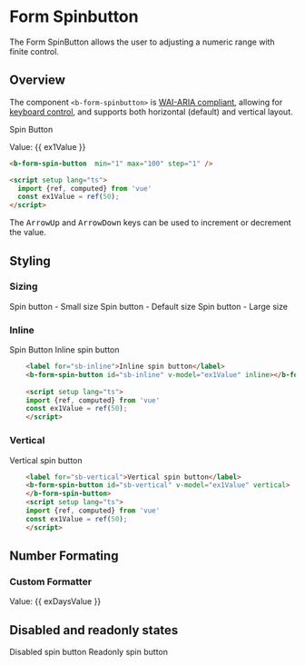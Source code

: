 # Form Spinbutton

The Form SpinButton allows the user to adjusting a numeric range with finite control.

## Overview

The component `<b-form-spinbutton>` is
[WAI-ARIA compliant](https://www.w3.org/TR/wai-aria-practices-1.2/#spinbutton), allowing for
[keyboard control](#accessibility), and supports both horizontal (default) and vertical layout.



  <b-card>
      <label for="demo-sb">Spin Button</label>
      <b-form-spin-button v-model="ex1Value" min="1" max="100" step="1" />
      <p>Value: {{ ex1Value }}</p>
  </b-card>


```html
<b-form-spin-button  min="1" max="100" step="1" />

<script setup lang="ts">
  import {ref, computed} from 'vue'
  const ex1Value = ref(50);
</script>

```

The <kbd>ArrowUp</kbd> and <kbd>ArrowDown</kbd> keys can be used to increment or decrement the
value.

## Styling

### Sizing



  <b-card>
 <label for="sb-small">Spin button - Small size</label>
    <b-form-spin-button id="sb-small" size="sm" placeholder="--" class="mb-2"></b-form-spin-button>
    <label for="sb-default">Spin button - Default size</label>
    <b-form-spin-button id="sb-default" placeholder="--" class="mb-2"></b-form-spin-button>
    <label for="sb-large">Spin button - Large size</label>
    <b-form-spin-button id="sb-large" size="lg" placeholder="--" class="mb-2"></b-form-spin-button>
  </b-card>


### Inline


  <b-card>
      <label for="demo-sb">Spin Button</label>
    <label for="sb-inline">Inline spin button</label>
    <b-form-spin-button id="sb-inline" v-model="ex1Value" inline></b-form-spin-button>
  </b-card>


```html
    <label for="sb-inline">Inline spin button</label>
    <b-form-spin-button id="sb-inline" v-model="ex1Value" inline></b-form-spin-button>
    
    <script setup lang="ts">
    import {ref, computed} from 'vue'
    const ex1Value = ref(50);
    </script>
```


### Vertical


  <b-card>
    <label for="sb-vertical">Vertical spin button</label>
    <b-form-spin-button id="sb-vertical" v-model="ex1Value" vertical></b-form-spin-button>
  </b-card>


```html
    <label for="sb-vertical">Vertical spin button</label>
    <b-form-spin-button id="sb-vertical" v-model="ex1Value" vertical>
    </b-form-spin-button>
    <script setup lang="ts">
    import {ref, computed} from 'vue'
    const ex1Value = ref(50);
    </script>
```

## Number Formating

### Custom Formatter

<b-card>
  <b-form-spin-button
    id="sb-days"
    v-model="exDaysValue"
    :formatter-fn="dayFormatter"
    min="0"
    max="6"
    wrap
  />
  <p>Value: {{ exDaysValue }}</p>
</b-card>

## Disabled and readonly states

<b-card>
  <b-row>
    <b-col md="6" class="mb-2">
      <label for="sb-disabled">Disabled spin button</label>
      <b-form-spin-button id="sb-disabled" v-model="ex1Value" disabled></b-form-spin-button>
    </b-col>
    <b-col md="6" class="mb-2">
      <label for="sb-readonly" class="">Readonly spin button</label>
      <b-form-spin-button id="sb-readonly" v-model="ex1Value" readonly></b-form-spin-button>
    </b-col>
  </b-row>
</b-card>

<ComponentReference></ComponentReference>

<script setup lang="ts">
import ComponentReference from '../../components/ComponentReference.vue'
import {} from 'bootstrap-vue-next'
import {ref, computed} from 'vue'

const days = ref(['Sunday', 'Monday', 'Tuesday', 'Wednesday', 'Thursday', 'Friday', 'Saturday'])
const exDaysValue = ref(0);

const ex1Value = ref(50);
let dayFormatter = (value) => {
      return days.value[value]
}
</script>

